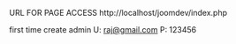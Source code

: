 URL FOR PAGE ACCESS
http://localhost/joomdev/index.php

first time create admin
U: raj@gmail.com
P: 123456

